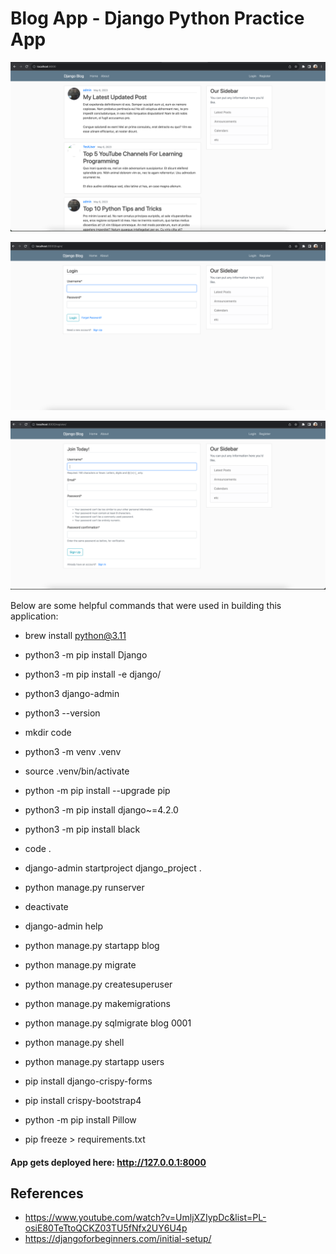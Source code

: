 # Blog App - Django Python Practice App

![img.png](img.png)

![img_1.png](img_1.png)

![img_2.png](img_2.png)

Below are some helpful commands that were used in building this application:

- brew install python@3.11
- python3 -m pip install Django
- python3 -m pip install -e django/
- python3 django-admin  
- python3 --version

- mkdir code
- python3 -m venv .venv  
- source .venv/bin/activate   
- python -m pip install --upgrade pip
- python3 -m pip install django~=4.2.0
- python3 -m pip install black
- code . 

- django-admin startproject django_project .
- python manage.py runserver 
- deactivate
- django-admin help 

- python manage.py startapp blog
- python manage.py migrate
- python manage.py createsuperuser
- python manage.py makemigrations
- python manage.py sqlmigrate blog 0001
- python manage.py shell
- python manage.py startapp users

- pip install django-crispy-forms
- pip install crispy-bootstrap4
- python -m pip install Pillow

- pip freeze > requirements.txt

#### App gets deployed here: http://127.0.0.1:8000

## References

- https://www.youtube.com/watch?v=UmljXZIypDc&list=PL-osiE80TeTtoQCKZ03TU5fNfx2UY6U4p
- https://djangoforbeginners.com/initial-setup/